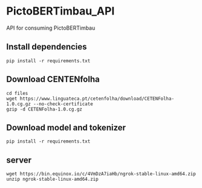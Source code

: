 # PictoBERTimbau_API
API for consuming PictoBERTimbau

## Install dependencies
```
pip install -r requirements.txt
```

## Download CENTENfolha
```
cd files
wget https://www.linguateca.pt/cetenfolha/download/CETENFolha-1.0.cg.gz --no-check-certificate
gzip -d CETENFolha-1.0.cg.gz
```

## Download model and tokenizer
```
pip install -r requirements.txt

```

## server
```
wget https://bin.equinox.io/c/4VmDzA7iaHb/ngrok-stable-linux-amd64.zip
unzip ngrok-stable-linux-amd64.zip
```
